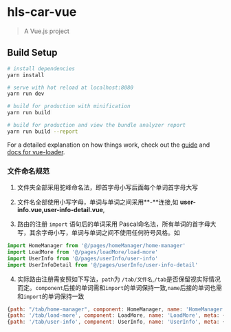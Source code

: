 # hls-car-vue

> A Vue.js project

## Build Setup

``` bash
# install dependencies
yarn install

# serve with hot reload at localhost:8080
yarn run dev

# build for production with minification
yarn run build

# build for production and view the bundle analyzer report
yarn run build --report
```

For a detailed explanation on how things work, check out the [guide](http://vuejs-templates.github.io/webpack/) and [docs for vue-loader](http://vuejs.github.io/vue-loader).


### 文件命名规范

1. 文件夹全部采用驼峰命名法，即首字母小写后面每个单词首字母大写

2. 文件名全部使用小写字母，单词与单词之间采用**-**连接,如 **user-info.vue,user-info-detail.vue**,

3. 路由的注册 `import` 语句后的单词采用 Pascal命名法，所有单词的首字母大写，其余字母小写，单词与单词之间不使用任何符号风格。如

  ```javascript
  import HomeManager from '@/pages/homeManager/home-manager'
  import LoadMore from '@/pages/loadMore/load-more'
  import UserInfo from '@/pages/userInfo/user-info'
  import UserInfoDetail from '@/pages/userInfo/user-info-detail'
  ```

4. 实际路由注册需安照如下写法，`path`为 `/tab/文件名`,`/tab`是否保留视实际情况而定。`component`后接的单词需和`import`的单词保持一致,`name`后接的单词也需和`import`的单词保持一致

  ```javascript
  {path: "/tab/home-manager", component: HomeManager, name: 'HomeManager', meta: {keepAlive: true}},
  {path: '/tab/load-more', component: LoadMore, name: 'LoadMore', meta: {keepAlive: true}},
  {path: '/tab/user-info', component: UserInfo, name: 'UserInfo', meta: {keepAlive: true}},
  ```

